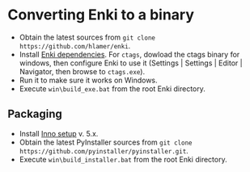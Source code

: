 Converting Enki to a binary
================

- Obtain the latest sources from `git clone https://github.com/hlamer/enki`.
- Install [Enki dependencies](../README.html#dependencies). For `ctags`, dowload the ctags binary for windows, then configure Enki to use it (Settings | Settings | Editor | Navigator, then browse to `ctags.exe`).
- Run it to make sure it works on Windows.
- Execute `win\build_exe.bat` from the root Enki directory.

Packaging
------------
- Install [Inno setup](http://www.jrsoftware.org/isdl.php) v. 5.x.
- Obtain the latest PyInstaller sources from `git clone https://github.com/pyinstaller/pyinstaller.git`.
- Execute `win\build_installer.bat` from the root Enki directory.
